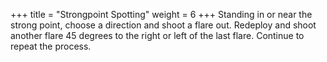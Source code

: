 +++
title = "Strongpoint Spotting"
weight = 6
+++
Standing in or near the strong point, choose a direction and shoot a flare out. Redeploy and shoot another flare 45
degrees to the right or left of the last flare. Continue to repeat the process.
